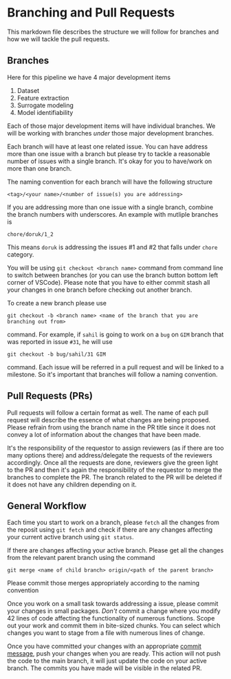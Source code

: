 # Branching and Pull Requests

This markdown file describes the structure we will follow for branches and how we will tackle the pull requests.

## Branches

Here for this pipeline we have 4 major development items

1. Dataset
2. Feature extraction
3. Surrogate modeling
4. Model identifiability

Each of those major development items will have individual branches. We will be working with branches *under* those major development branches. 

Each branch will have at least one related issue. You can have address more than one issue with a branch but please try to tackle a reasonable number of issues with a single branch. It's okay for you to have/work on more than one branch.

The naming convention for each branch will have the following structure 

```<tag>/<your name>/<number of issue(s) you are addressing>```

If you are addressing more than one issue with a single branch, combine the branch numbers with underscores. An example with mutliple branches is

```chore/doruk/1_2``` 

This means `doruk` is addressing the issues #1 and #2 that falls under `chore` category.

You will be using ```git checkout <branch name>``` command from command line to switch between branches (or you can use the branch button bottom left corner of VSCode). Please note that you have to either commit stash all your changes in one branch before checking out another branch.

To create a new branch please use 

```git checkout -b <branch name> <name of the branch that you are branching out from>```

command. For example, if `sahil` is going to work on a `bug` on `GIM` branch that was reported in issue `#31`, he will use

```git checkout -b bug/sahil/31 GIM```

command. Each issue will be referred in a pull request and will be linked to a milestone. So it's important that branches will follow a naming convention.


## Pull Requests (PRs)

Pull requests will follow a certain format as well. The name of each pull request will describe the essence of what changes are being proposed. Please refrain from using the branch name in the PR title since it does not convey a lot of information about the changes that have been made.

It's the responsibility of the requestor to assign reviewers (as if there are too many options there) and address/delegate the requests of the reviewers accordingly. Once all the requests are done, reviewers give the green light to the PR and then it's again the responsibility of the requestor to merge the branches to complete the PR. The branch related to the PR will be deleted if it does not have any children depending on it.

## General Workflow

Each time you start to work on a branch, please `fetch` all the changes from the reposit using `git fetch` and check if there are any changes affecting your current active branch using `git status`.

If there are changes affecting your active branch. Please get all the changes from the relevant parent branch using the command 

```git merge <name of child branch> origin/<path of the parent branch>```

Please commit those merges appropriately according to the naming convention

Once you work on a small task towards addressing a issue, please commit your changes in small packages. *Don't* commit a change where you modify 42 lines of code affecting the functionality of numerous functions. Scope out your work and commit them in bite-sized chunks. You can select which changes you want to stage from a file with numerous lines of change.

Once you have committed your changes with an appropriate [commit message](https://github.com/PinguDevTeam/ICF-MI-framework/blob/91ffb3dd783ecc1843eb7a1314276d4ef1636d69/formats/commits.md), push your changes when you are ready. This action will not push the code to the main branch, it will just update the code on your active branch. The commits you have made will be visible in the related PR.
